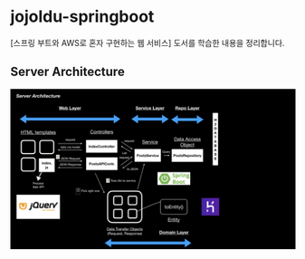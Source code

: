 # jojoldu-springboot
[스프링 부트와 AWS로 혼자 구현하는 웹 서비스] 도서를 학습한 내용을 정리합니다.

## Server Architecture

![Server Architecture.001.jpeg](https://github.com/jypthemiracle/jojoldu-springboot/blob/chapter04/Server%20Architecture/Server%20Architecture.001.jpeg?raw=true)

